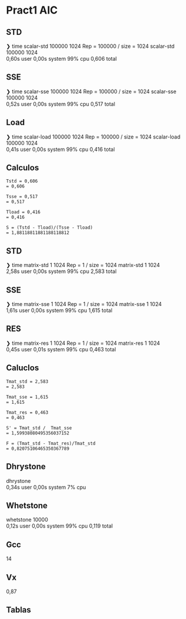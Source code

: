 # Pract1 AIC
## STD
❯ time scalar-std 100000 1024
Rep = 100000 / size = 1024
scalar-std 100000 1024  
0,60s user 
0,00s system 
99% cpu 
0,606 total

## SSE 
❯ time scalar-sse 100000 1024
Rep = 100000 / size = 1024
scalar-sse 100000 1024  
0,52s user 
0,00s system 
99% cpu 
0,517 total

## Load
❯ time scalar-load 100000 1024
Rep = 100000 / size = 1024
scalar-load 100000 1024  
0,41s user 
0,00s system 
99% cpu 
0,416 total

## Calculos 
```
Tstd = 0,606
= 0,606

Tsse = 0,517
= 0,517

Tload = 0,416
= 0,416

S = (Tstd - Tload)/(Tsse - Tload)
= 1,88118811881188118812
```

## STD 
❯ time matrix-std 1 1024
Rep = 1 / size = 1024
matrix-std 1 1024  
2,58s user 
0,00s system 
99% cpu 
2,583 total

## SSE
❯ time matrix-sse 1 1024
Rep = 1 / size = 1024
matrix-sse 1 1024  
1,61s user 
0,00s system 
99% cpu 
1,615 total

## RES
❯ time matrix-res 1 1024
Rep = 1 / size = 1024
matrix-res 1 1024  
0,45s user 
0,01s system 
99% cpu 
0,463 total

## Caluclos 
```
Tmat_std = 2,583
= 2,583

Tmat_sse = 1,615
= 1,615

Tmat_res = 0,463
= 0,463

S' = Tmat_std /  Tmat_sse
= 1,59938080495356037152

F = (Tmat_std - Tmat_res)/Tmat_std
= 0,82075106465350367789
``` 

## Dhrystone

dhrystone  
0,34s user
0,00s system 
7% cpu

## Whetstone

whetstone 10000  
0,12s user 
0,00s system 
99% cpu 
0,119 total

## Gcc
14

## Vx
0,87


## Tablas
